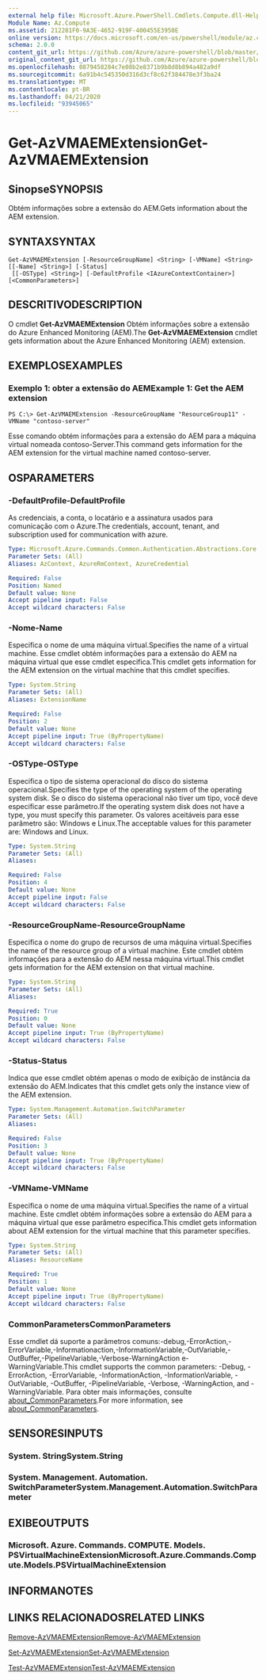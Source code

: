 ```yaml
---
external help file: Microsoft.Azure.PowerShell.Cmdlets.Compute.dll-Help.xml
Module Name: Az.Compute
ms.assetid: 212281F0-9A3E-4652-919F-400455E3950E
online version: https://docs.microsoft.com/en-us/powershell/module/az.compute/get-azvmaemextension
schema: 2.0.0
content_git_url: https://github.com/Azure/azure-powershell/blob/master/src/Compute/Compute/help/Get-AzVMAEMExtension.md
original_content_git_url: https://github.com/Azure/azure-powershell/blob/master/src/Compute/Compute/help/Get-AzVMAEMExtension.md
ms.openlocfilehash: 0879458284c7e08b2e8371b9b8d8b894a482a9df
ms.sourcegitcommit: 6a91b4c545350d316d3cf8c62f384478e3f3ba24
ms.translationtype: MT
ms.contentlocale: pt-BR
ms.lasthandoff: 04/21/2020
ms.locfileid: "93945065"
---
```

# <span data-ttu-id="a06c5-101">Get-AzVMAEMExtension</span><span class="sxs-lookup"><span data-stu-id="a06c5-101">Get-AzVMAEMExtension</span></span>

## <span data-ttu-id="a06c5-102">Sinopse</span><span class="sxs-lookup"><span data-stu-id="a06c5-102">SYNOPSIS</span></span>
<span data-ttu-id="a06c5-103">Obtém informações sobre a extensão do AEM.</span><span class="sxs-lookup"><span data-stu-id="a06c5-103">Gets information about the AEM extension.</span></span>

## <span data-ttu-id="a06c5-104">SYNTAX</span><span class="sxs-lookup"><span data-stu-id="a06c5-104">SYNTAX</span></span>

```
Get-AzVMAEMExtension [-ResourceGroupName] <String> [-VMName] <String> [[-Name] <String>] [-Status]
 [[-OSType] <String>] [-DefaultProfile <IAzureContextContainer>] [<CommonParameters>]
```

## <span data-ttu-id="a06c5-105">DESCRITIVO</span><span class="sxs-lookup"><span data-stu-id="a06c5-105">DESCRIPTION</span></span>
<span data-ttu-id="a06c5-106">O cmdlet **Get-AzVMAEMExtension** Obtém informações sobre a extensão do Azure Enhanced Monitoring (AEM).</span><span class="sxs-lookup"><span data-stu-id="a06c5-106">The **Get-AzVMAEMExtension** cmdlet gets information about the Azure Enhanced Monitoring (AEM) extension.</span></span>

## <span data-ttu-id="a06c5-107">EXEMPLOS</span><span class="sxs-lookup"><span data-stu-id="a06c5-107">EXAMPLES</span></span>

### <span data-ttu-id="a06c5-108">Exemplo 1: obter a extensão do AEM</span><span class="sxs-lookup"><span data-stu-id="a06c5-108">Example 1: Get the AEM extension</span></span>
```
PS C:\> Get-AzVMAEMExtension -ResourceGroupName "ResourceGroup11" -VMName "contoso-server"
```

<span data-ttu-id="a06c5-109">Esse comando obtém informações para a extensão do AEM para a máquina virtual nomeada contoso-Server.</span><span class="sxs-lookup"><span data-stu-id="a06c5-109">This command gets information for the AEM extension for the virtual machine named contoso-server.</span></span>

## <span data-ttu-id="a06c5-110">OS</span><span class="sxs-lookup"><span data-stu-id="a06c5-110">PARAMETERS</span></span>

### <span data-ttu-id="a06c5-111">-DefaultProfile</span><span class="sxs-lookup"><span data-stu-id="a06c5-111">-DefaultProfile</span></span>
<span data-ttu-id="a06c5-112">As credenciais, a conta, o locatário e a assinatura usados para comunicação com o Azure.</span><span class="sxs-lookup"><span data-stu-id="a06c5-112">The credentials, account, tenant, and subscription used for communication with azure.</span></span>

```yaml
Type: Microsoft.Azure.Commands.Common.Authentication.Abstractions.Core.IAzureContextContainer
Parameter Sets: (All)
Aliases: AzContext, AzureRmContext, AzureCredential

Required: False
Position: Named
Default value: None
Accept pipeline input: False
Accept wildcard characters: False
```

### <span data-ttu-id="a06c5-113">-Nome</span><span class="sxs-lookup"><span data-stu-id="a06c5-113">-Name</span></span>
<span data-ttu-id="a06c5-114">Especifica o nome de uma máquina virtual.</span><span class="sxs-lookup"><span data-stu-id="a06c5-114">Specifies the name of a virtual machine.</span></span>
<span data-ttu-id="a06c5-115">Esse cmdlet obtém informações para a extensão do AEM na máquina virtual que esse cmdlet especifica.</span><span class="sxs-lookup"><span data-stu-id="a06c5-115">This cmdlet gets information for the AEM extension on the virtual machine that this cmdlet specifies.</span></span>

```yaml
Type: System.String
Parameter Sets: (All)
Aliases: ExtensionName

Required: False
Position: 2
Default value: None
Accept pipeline input: True (ByPropertyName)
Accept wildcard characters: False
```

### <span data-ttu-id="a06c5-116">-OSType</span><span class="sxs-lookup"><span data-stu-id="a06c5-116">-OSType</span></span>
<span data-ttu-id="a06c5-117">Especifica o tipo de sistema operacional do disco do sistema operacional.</span><span class="sxs-lookup"><span data-stu-id="a06c5-117">Specifies the type of the operating system of the operating system disk.</span></span>
<span data-ttu-id="a06c5-118">Se o disco do sistema operacional não tiver um tipo, você deve especificar esse parâmetro.</span><span class="sxs-lookup"><span data-stu-id="a06c5-118">If the operating system disk does not have a type, you must specify this parameter.</span></span>
<span data-ttu-id="a06c5-119">Os valores aceitáveis para esse parâmetro são: Windows e Linux.</span><span class="sxs-lookup"><span data-stu-id="a06c5-119">The acceptable values for this parameter are: Windows and Linux.</span></span>

```yaml
Type: System.String
Parameter Sets: (All)
Aliases:

Required: False
Position: 4
Default value: None
Accept pipeline input: False
Accept wildcard characters: False
```

### <span data-ttu-id="a06c5-120">-ResourceGroupName</span><span class="sxs-lookup"><span data-stu-id="a06c5-120">-ResourceGroupName</span></span>
<span data-ttu-id="a06c5-121">Especifica o nome do grupo de recursos de uma máquina virtual.</span><span class="sxs-lookup"><span data-stu-id="a06c5-121">Specifies the name of the resource group of a virtual machine.</span></span>
<span data-ttu-id="a06c5-122">Este cmdlet obtém informações para a extensão do AEM nessa máquina virtual.</span><span class="sxs-lookup"><span data-stu-id="a06c5-122">This cmdlet gets information for the AEM extension on that virtual machine.</span></span>

```yaml
Type: System.String
Parameter Sets: (All)
Aliases:

Required: True
Position: 0
Default value: None
Accept pipeline input: True (ByPropertyName)
Accept wildcard characters: False
```

### <span data-ttu-id="a06c5-123">-Status</span><span class="sxs-lookup"><span data-stu-id="a06c5-123">-Status</span></span>
<span data-ttu-id="a06c5-124">Indica que esse cmdlet obtém apenas o modo de exibição de instância da extensão do AEM.</span><span class="sxs-lookup"><span data-stu-id="a06c5-124">Indicates that this cmdlet gets only the instance view of the AEM extension.</span></span>

```yaml
Type: System.Management.Automation.SwitchParameter
Parameter Sets: (All)
Aliases:

Required: False
Position: 3
Default value: None
Accept pipeline input: True (ByPropertyName)
Accept wildcard characters: False
```

### <span data-ttu-id="a06c5-125">-VMName</span><span class="sxs-lookup"><span data-stu-id="a06c5-125">-VMName</span></span>
<span data-ttu-id="a06c5-126">Especifica o nome de uma máquina virtual.</span><span class="sxs-lookup"><span data-stu-id="a06c5-126">Specifies the name of a virtual machine.</span></span>
<span data-ttu-id="a06c5-127">Este cmdlet obtém informações sobre a extensão do AEM para a máquina virtual que esse parâmetro especifica.</span><span class="sxs-lookup"><span data-stu-id="a06c5-127">This cmdlet gets information about AEM extension for the virtual machine that this parameter specifies.</span></span>

```yaml
Type: System.String
Parameter Sets: (All)
Aliases: ResourceName

Required: True
Position: 1
Default value: None
Accept pipeline input: True (ByPropertyName)
Accept wildcard characters: False
```

### <span data-ttu-id="a06c5-128">CommonParameters</span><span class="sxs-lookup"><span data-stu-id="a06c5-128">CommonParameters</span></span>
<span data-ttu-id="a06c5-129">Esse cmdlet dá suporte a parâmetros comuns:-debug,-ErrorAction,-ErrorVariable,-Informationaction,-InformationVariable,-OutVariable,-OutBuffer,-PipelineVariable,-Verbose-WarningAction e-WarningVariable.</span><span class="sxs-lookup"><span data-stu-id="a06c5-129">This cmdlet supports the common parameters: -Debug, -ErrorAction, -ErrorVariable, -InformationAction, -InformationVariable, -OutVariable, -OutBuffer, -PipelineVariable, -Verbose, -WarningAction, and -WarningVariable.</span></span> <span data-ttu-id="a06c5-130">Para obter mais informações, consulte [about_CommonParameters](http://go.microsoft.com/fwlink/?LinkID=113216).</span><span class="sxs-lookup"><span data-stu-id="a06c5-130">For more information, see [about_CommonParameters](http://go.microsoft.com/fwlink/?LinkID=113216).</span></span>

## <span data-ttu-id="a06c5-131">SENSORES</span><span class="sxs-lookup"><span data-stu-id="a06c5-131">INPUTS</span></span>

### <span data-ttu-id="a06c5-132">System. String</span><span class="sxs-lookup"><span data-stu-id="a06c5-132">System.String</span></span>

### <span data-ttu-id="a06c5-133">System. Management. Automation. SwitchParameter</span><span class="sxs-lookup"><span data-stu-id="a06c5-133">System.Management.Automation.SwitchParameter</span></span>

## <span data-ttu-id="a06c5-134">EXIBE</span><span class="sxs-lookup"><span data-stu-id="a06c5-134">OUTPUTS</span></span>

### <span data-ttu-id="a06c5-135">Microsoft. Azure. Commands. COMPUTE. Models. PSVirtualMachineExtension</span><span class="sxs-lookup"><span data-stu-id="a06c5-135">Microsoft.Azure.Commands.Compute.Models.PSVirtualMachineExtension</span></span>

## <span data-ttu-id="a06c5-136">INFORMA</span><span class="sxs-lookup"><span data-stu-id="a06c5-136">NOTES</span></span>

## <span data-ttu-id="a06c5-137">LINKS RELACIONADOS</span><span class="sxs-lookup"><span data-stu-id="a06c5-137">RELATED LINKS</span></span>

[<span data-ttu-id="a06c5-138">Remove-AzVMAEMExtension</span><span class="sxs-lookup"><span data-stu-id="a06c5-138">Remove-AzVMAEMExtension</span></span>](./Remove-AzVMAEMExtension.md)

[<span data-ttu-id="a06c5-139">Set-AzVMAEMExtension</span><span class="sxs-lookup"><span data-stu-id="a06c5-139">Set-AzVMAEMExtension</span></span>](./Set-AzVMAEMExtension.md)

[<span data-ttu-id="a06c5-140">Test-AzVMAEMExtension</span><span class="sxs-lookup"><span data-stu-id="a06c5-140">Test-AzVMAEMExtension</span></span>](./Test-AzVMAEMExtension.md)


